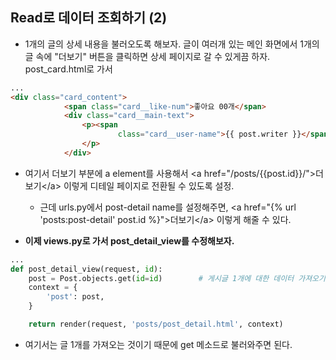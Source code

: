 ## Read로 데이터 조회하기 (2)
- 1개의 글의 상세 내용을 불러오도록 해보자. 글이 여러개 있는 메인 화면에서 1개의 글 속에 "더보기" 버튼을 클릭하면 상세 페이지로 갈 수 있게끔 하자. post_card.html로 가서

```html
...
<div class="card_content">
            <span class="card__like-num">좋아요 00개</span>
            <div class="card__main-text">
                <p><span
                        class="card__user-name">{{ post.writer }}</span>{{ post.content|truncatechars:35 }}<span><a href="{% url 'posts:post-detail' post.id %}">더보기</a></span>
                </p>
            </div>
```
  
- 여기서 더보기 부분에 a element를 사용해서 \<a href="/posts/{{post.id}}/">더보기\</a> 이렇게 디테일 페이지로 전환될 수 있도록 설정. 
  - 근데 urls.py에서 post-detail name를 설정해주면,  \<a href="{% url 'posts:post-detail' post.id %}">더보기\</a> 이렇게 해줄 수 있다. 


- **이제 views.py로 가서 post_detail_view를 수정해보자.**

```python
...
def post_detail_view(request, id):
    post = Post.objects.get(id=id)        # 게시글 1개에 대한 데이터 가져오기
    context = {
        'post': post,
    }

    return render(request, 'posts/post_detail.html', context)
```

- 여기서는 글 1개를 가져오는 것이기 때문에 get 메소드로 불러와주면 된다.
